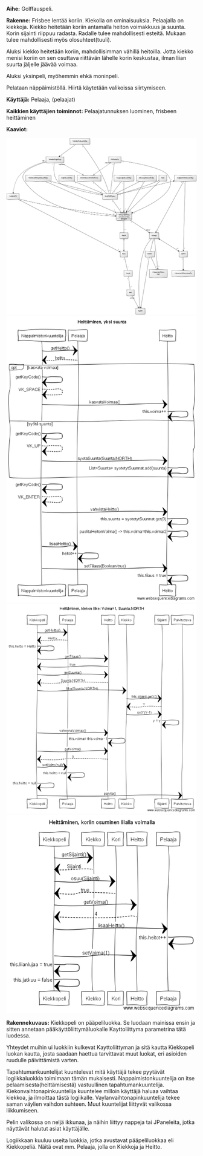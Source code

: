 **Aihe:** Golffauspeli. 

**Rakenne:** Frisbee lentää koriin.
Kiekolla on ominaisuuksia. Pelaajalla on kiekkoja. Kiekko heitetään koriin antamalla heiton voimakkuus ja suunta. Korin sijainti riippuu radasta. Radalle tulee mahdollisesti esteitä. Mukaan tulee mahdollisesti myös olosuhteet(tuuli).

Aluksi kiekko heitetään koriin, mahdollisimman vähillä heitoilla. Jotta kiekko menisi koriin on sen osuttava riittävän lähelle korin keskustaa, ilman liian suurta jäljelle jäävää voimaa.

Aluksi yksinpeli, myöhemmin ehkä moninpeli.

Pelataan näppäimistöllä. Hiirtä käytetään valikoissa siirtymiseen.

**Käyttäjä:** Pelaaja, (pelaajat)

**Kaikkien käyttäjien toiminnot:** Pelaajatunnuksen luominen, frisbeen heittäminen

**Kaaviot:** 

![Luokkakaavio](Kaaviot/luokkakaavio.png)
![Sekvenssikaavio: Nappaimistonkuuntelija](Kaaviot/Sekvenssikaaviot/heitto_yksi_suunta.png)
![Sekvenssikaavio: Kiekkopeli actionevent](Kaaviot/Sekvenssikaaviot/Kiekkopeli_Actionevent_Voima1.png)
![Sekvenssikaavio: Kiekkopeli osuu koriin liialla voimalla](Kaaviot/Sekvenssikaaviot/osuuKoriinLiikaaVoimaa.png)

**Rakennekuvaus:**
Kiekkopeli on pääpeliluokka. Se luodaan mainissa ensin ja sitten annetaan pääkäyttöliittymäluokalle Kayttoliittyma parametrina tätä luodessa.

Yhteydet muihin ui luokkiin kulkevat Kayttoliittyman ja sitä kautta Kiekkopeli luokan kautta, josta saadaan haettua tarvittavat muut luokat, eri asioiden ruudulle päivittämistä varten.

Tapahtumankuuntelijat kuuntelevat mitä käyttäjä tekee pyytävät logiikkaluokkia toimimaan tämän mukaisesti. Nappaimistonkuuntelija on itse pelaamisesta(heittämisestä) vastuullinen tapahtumankuuntelija. Kiekonvaihtonapinkuuntelija kuuntelee milloin käyttäjä haluaa vaihtaa kiekkoa, ja ilmoittaa tästä logiikalle. Vaylanvaihtonapinkuuntelija tekee saman väylien vaihdon suhteen. Muut kuuntelijat liittyvät valikossa liikkumiseen.

Pelin valikossa on neljä ikkunaa, ja näihin liittyy nappeja tai JPaneleita, jotka näyttävät halutut asiat käyttäjälle.

Logiikkaan kuuluu useita luokkia, jotka avustavat pääpeliluokkaa eli Kiekkopeliä. Näitä ovat mm. Pelaaja, jolla on Kiekkoja ja Heitto.
